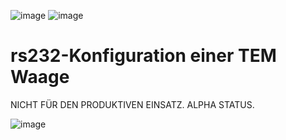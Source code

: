 ![image](https://github.com/ClemensGruber/hani-mandl/workflows/PlatformIO%20CI/badge.svg)
![image](https://img.shields.io/github/v/tag/ClemensGruber/hani-mandl.svg)

# rs232-Konfiguration einer TEM Waage

NICHT FÜR DEN PRODUKTIVEN EINSATZ. ALPHA STATUS. 



![image](https://github.com/ClemensGruber/hani-mandl/blob/rs232/TEM-configuration/IMG_5308.jpeg)